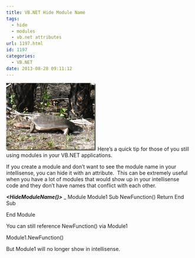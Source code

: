 ```yaml
---
title: VB.NET Hide Module Name
tags:
  - hide
  - modules
  - vb.net attributes
url: 1197.html
id: 1197
categories:
  - VB.NET
date: 2013-08-28 09:11:12
---
```


![misc_vol3_064](/uploads/2009/06/misc_vol3_064.jpg "misc_vol3_064") Here’s a quick tip for those of you still using modules in your VB.NET applications.

If you create a module and don’t want to see the module name in your intellisense, you can hide it with an attribute.  This can be extremely useful when you have a lot of modules that would show up in your intellisense code and they don’t have names that conflict with each other.

**_<HideModuleName()>_** _
Module Module1
    Sub NewFunction()
        Return
    End Sub

End Module 

[](//11011.net/software/vspaste)

You can still reference NewFunction() via Module1

Module1.NewFunction()

[](//11011.net/software/vspaste)But Module1 will no longer show in intellisense.
